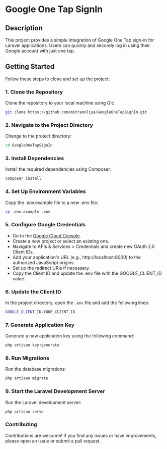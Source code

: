 # Google One Tap SignIn

## Description

This project provides a simple integration of Google One Tap sign-in for Laravel applications. Users can quickly and securely log in using their Google account with just one tap.

## Getting Started

Follow these steps to clone and set up the project:

### 1. Clone the Repository

Clone the repository to your local machine using Git:

```bash
git clone https://github.com/mitranoliya/GoogleOneTapSignIn.git
```

### 2. Navigate to the Project Directory

Change to the project directory:

```bash
cd GoogleOneTapSignIn
```

### 3. Install Dependencies

Install the required dependencies using Composer:

```bash
composer install
```

### 4. Set Up Environment Variables

Copy the .env.example file to a new .env file:

```bash
cp .env.example .env
```

### 5. Configure Google Credentials

-   Go to the [Google Cloud Console](https://console.cloud.google.com/).
-   Create a new project or select an existing one.
-   Navigate to APIs & Services > Credentials and create new OAuth 2.0 Client IDs.
-   Add your application's URL (e.g., http://localhost:8000) to the authorized JavaScript origins.
-   Set up the redirect URIs if necessary.
-   Copy the Client ID and update the .env file with the GOOGLE_CLIENT_ID value.

### 6. Update the Client ID

In the project directory, open the `.env` file and add the following lines:

```bash
GOOGLE_CLIENT_ID=YOUR_CLIENT_ID
```

### 7. Generate Application Key

Generate a new application key using the following command:

```bash
php artisan key:generate
```

### 8. Run Migrations

Run the database migrations:

```bash
php artisan migrate
```

### 9. Start the Laravel Development Server

Run the Laravel development server:

```bash
php artisan serve
```

### Contributing

Contributions are welcome! If you find any issues or have improvements, please open an issue or submit a pull request.

